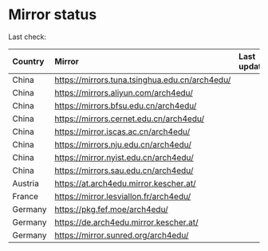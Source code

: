 <script src="./time.js"></script>
# Mirror status
Last check: <script type="text/javascript">localize(1718800646.2398582);</script>

|Country|Mirror|Last update|
|:------|:-----|:----------|
|China|https://mirrors.tuna.tsinghua.edu.cn/arch4edu/|<script type="text/javascript">localize(1718778984);</script>|
|China|https://mirrors.aliyun.com/arch4edu/|<script type="text/javascript">localize(1718778984);</script>|
|China|https://mirrors.bfsu.edu.cn/arch4edu/|<script type="text/javascript">localize(1718778984);</script>|
|China|https://mirrors.cernet.edu.cn/arch4edu/|<script type="text/javascript">localize(1718778984);</script>|
|China|https://mirror.iscas.ac.cn/arch4edu/|<script type="text/javascript">localize(1718735686);</script>|
|China|https://mirrors.nju.edu.cn/arch4edu/|<script type="text/javascript">localize(1718735686);</script>|
|China|https://mirror.nyist.edu.cn/arch4edu/|<script type="text/javascript">localize(1718735686);</script>|
|China|https://mirrors.sau.edu.cn/arch4edu/|<script type="text/javascript">localize(1718778984);</script>|
|Austria|https://at.arch4edu.mirror.kescher.at/|<script type="text/javascript">localize(1718778984);</script>|
|France|https://mirror.lesviallon.fr/arch4edu/|<script type="text/javascript">localize(1718735686);</script>|
|Germany|https://pkg.fef.moe/arch4edu/|<script type="text/javascript">localize(1718778984);</script>|
|Germany|https://de.arch4edu.mirror.kescher.at/|<script type="text/javascript">localize(1718778984);</script>|
|Germany|https://mirror.sunred.org/arch4edu/|<script type="text/javascript">localize(1718778984);</script>|

<script src="./tablefilter/tablefilter.js"></script>
<script src="./table.js"></script>